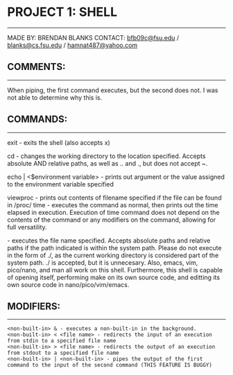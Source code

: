 
# PROJECT 1: SHELL
________________
MADE BY: BRENDAN BLANKS
CONTACT: bfb09c@fsu.edu / blanks@cs.fsu.edu / hamnat487@yahoo.com

## COMMENTS:
_________

When piping, the first command executes, but the second does not. I was 
not able to determine why this is.

## COMMANDS:
_________

exit - exits the shell (also accepts x)

cd <path> - changes the working directory to the location specified.  Accepts absolute AND relative paths, as well as .. and ., but does not accept ~.

echo <argument> | <$environment variable> - prints out argument or the value assigned to the environment variable specified

viewproc <file name> - prints out contents of filename specified if the file can be found in /proc/
time <command> - executes the command as normal, then prints out the time elapsed in execution. Execution of time command does not depend on the contents of the command or any modifiers on the command, allowing for full versatility.

<non-built-in> - executes the file name specified. Accepts absolute paths and relative paths if the path indicated is within the system path. Please do not execute in the form of ./<filename>, as the current working directory is considered part of the system path. ./<filename> is accepted, but it is unnecesary. Also, emacs, vim, pico/nano, and man all work on this shell. Furthermore, this shell is capable of opening itself, performing make on its own source code, and editting its own source code in nano/pico/vim/emacs.

## MODIFIERS:
__________
```
<non-built-in> & - executes a non-built-in in the background. 
<non-built-in> < <file name> - redirects the input of an execution from stdin to a specified file name
<non-built-in> > <file name> - redirects the output of an execution from stdout to a specified file name
<non-built-in> | <non-built-in> - pipes the output of the first command to the input of the second command (THIS FEATURE IS BUGGY)
```
